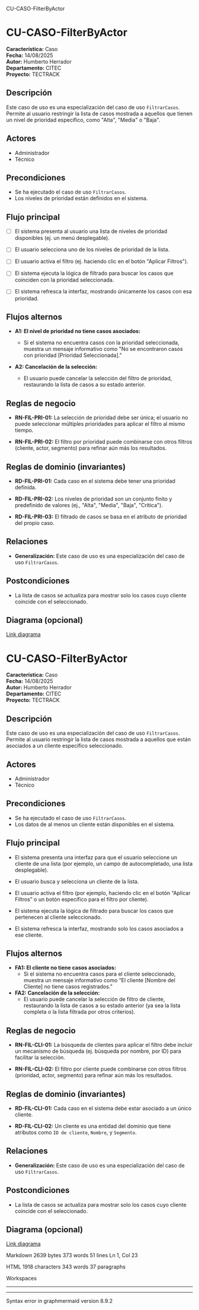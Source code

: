   
CU-CASO-FilterByActor

# CU-CASO-FilterByActor  
  

**Característica:** Caso   
**Fecha:** 14/08/2025  
**Autor:** Humberto Herrador  
**Departamento:** CITEC  
**Proyecto:** TECTRACK  
  
  

## Descripción  

Este caso de uso es una especialización del caso de uso `FiltrarCasos`. Permite al usuario restringir la lista de casos mostrada a aquellos que tienen un nivel de prioridad específico, como "Alta", "Media" o "Baja".
  

## Actores  

- Administrador  
- Técnico  
  

## Precondiciones  

- Se ha ejecutado el caso de uso `FiltrarCasos`.  
- Los niveles de prioridad están definidos en el sistema.
  

## Flujo principal  

- [ ]   El sistema presenta al usuario una lista de niveles de prioridad disponibles (ej. un menú desplegable).
- [ ]   El usuario selecciona uno de los niveles de prioridad de la lista.
- [ ]  El usuario activa el filtro (ej. haciendo clic en el botón "Aplicar Filtros").
- [ ]   El sistema ejecuta la lógica de filtrado para buscar los casos que coinciden con la prioridad seleccionada.    
- [ ]   El sistema refresca la interfaz, mostrando únicamente los casos con esa prioridad.  
  

## Flujos alternos  

-   **A1: El nivel de prioridad no tiene casos asociados:**
    
    -   Si el sistema no encuentra casos con la prioridad seleccionada, muestra un mensaje informativo como "No se encontraron casos con prioridad [Prioridad Seleccionada]."
        
-   **A2: Cancelación de la selección:**
    
    -   El usuario puede cancelar la selección del filtro de prioridad, restaurando la lista de casos a su estado anterior.
  

## Reglas de negocio  

-   **RN-FIL-PRI-01:** La selección de prioridad debe ser única; el usuario no puede seleccionar múltiples prioridades para aplicar el filtro al mismo tiempo.
    
-   **RN-FIL-PRI-02:** El filtro por prioridad puede combinarse con otros filtros (cliente, actor, segmento) para refinar aún más los resultados.

## Reglas de dominio (invariantes)  

-   **RD-FIL-PRI-01:** Cada caso en el sistema debe tener una prioridad definida.
    
-   **RD-FIL-PRI-02:** Los niveles de prioridad son un conjunto finito y predefinido de valores (ej., "Alta", "Media", "Baja", "Crítica").
    
-   **RD-FIL-PRI-03:** El filtrado de casos se basa en el atributo de prioridad del propio caso.
  

## Relaciones  

- **Generalización:** Este caso de uso es una especialización del caso de uso `FiltrarCasos`.  
  

## Postcondiciones  

- La lista de casos se actualiza para mostrar solo los casos cuyo cliente coincide con el seleccionado.  
  

## Diagrama (opcional)  

[Link diagrama](https://app.diagrams.net/#Hgrupotecun-citec-wbeto/portal-tectrack-vite/use-case-diagram/docs/casos-uso/caso/CU-CASO-ViewCases.drawio#%7B%22pageId%22:%2258KHKjolmZH9Jl-Zs60m%22%7D)  

# CU-CASO-FilterByActor

**Característica:**  Caso  
**Fecha:**  14/08/2025  
**Autor:**  Humberto Herrador  
**Departamento:**  CITEC  
**Proyecto:**  TECTRACK

## Descripción

Este caso de uso es una especialización del caso de uso  `FiltrarCasos`. Permite al usuario restringir la lista de casos mostrada a aquellos que están asociados a un cliente específico seleccionado.

## Actores

-   Administrador
-   Técnico

## Precondiciones

-   Se ha ejecutado el caso de uso  `FiltrarCasos`.
-   Los datos de al menos un cliente están disponibles en el sistema.

## Flujo principal

-   El sistema presenta una interfaz para que el usuario seleccione un cliente de una lista (por ejemplo, un campo de autocompletado, una lista desplegable).
    
-   El usuario busca y selecciona un cliente de la lista.
    
-   El usuario activa el filtro (por ejemplo, haciendo clic en el botón “Aplicar Filtros” o un botón específico para el filtro por cliente).
    
-   El sistema ejecuta la lógica de filtrado para buscar los casos que pertenecen al cliente seleccionado.
    
-   El sistema refresca la interfaz, mostrando solo los casos asociados a ese cliente.
    

## Flujos alternos

-   **FA1: El cliente no tiene casos asociados:**
    -   Si el sistema no encuentra casos para el cliente seleccionado, muestra un mensaje informativo como “El cliente [Nombre del Cliente] no tiene casos registrados.”
-   **FA2: Cancelación de la selección:**
    -   El usuario puede cancelar la selección de filtro de cliente, restaurando la lista de casos a su estado anterior (ya sea la lista completa o la lista filtrada por otros criterios).

## Reglas de negocio

-   **RN-FIL-CLI-01:**  La búsqueda de clientes para aplicar el filtro debe incluir un mecanismo de búsqueda (ej. búsqueda por nombre, por ID) para facilitar la selección.
    
-   **RN-FIL-CLI-02:**  El filtro por cliente puede combinarse con otros filtros (prioridad, actor, segmento) para refinar aún más los resultados.
    

## Reglas de dominio (invariantes)

-   **RD-FIL-CLI-01:**  Cada caso en el sistema debe estar asociado a un único cliente.
    
-   **RD-FIL-CLI-02:**  Un cliente es una entidad del dominio que tiene atributos como  `ID de cliente`,  `Nombre`, y  `Segmento`.
    

## Relaciones

-   **Generalización:**  Este caso de uso es una especialización del caso de uso  `FiltrarCasos`.

## Postcondiciones

-   La lista de casos se actualiza para mostrar solo los casos cuyo cliente coincide con el seleccionado.

## Diagrama (opcional)

[Link diagrama](https://app.diagrams.net/#Hgrupotecun-citec-wbeto/portal-tectrack-vite/use-case-diagram/docs/casos-uso/caso/CU-CASO-ViewCases.drawio#%7B%22pageId%22:%2258KHKjolmZH9Jl-Zs60m%22%7D)

Markdown 2639  bytes 373  words 51  lines Ln 1, Col 23

HTML 1918  characters 343  words 37  paragraphs

Workspaces

----------

----------

Syntax error in graphmermaid version 8.9.2
<!--stackedit_data:
eyJoaXN0b3J5IjpbLTE0ODcwNjA1NzksMTg0MTg3NzMxM119
-->